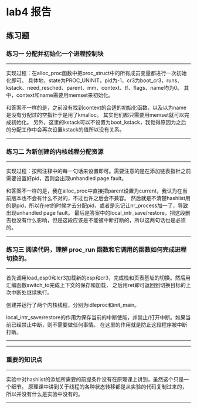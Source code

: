 # lab4 报告

## 练习题
### 练习一 分配并初始化一个进程控制块
---

实现过程：在alloc_proc函数中把proc_struct中的所有成员变量都进行一次初始化即可。
具体地，state为PROC_UNINIT，pid为-1，cr3为boot_cr3，runs、kstack、need_resched、parent、mm、context、tf、flags、name均为0。
其中，context和name需要用memset来初始化。

和答案不一样的是，之前没有找到context的合适的初始化函数，以及以为name是没有分配过的空指针于是用了kmalloc。
其实他们都只需要用memset就可以完成初始化。
另外，这里的kstack可以不设置为boot_kstack，我觉得原因为之后的分配工作中会再次设置kstack的值所以没有关系。

---

### 练习二 为新创建的内核线程分配资源
---

实现过程：按照注释中的每一句话来设置即可。需要注意的是在添加链表指针之前需要设置好pid，否则会出现unhandled page fault。

和答案不一样的是，我在alloc_proc中直接把parent设置为current，我认为在当前版本也不会有什么不对的，不过也许之后会不兼容。
然后就是不清楚hashlist用的是pid，所以在ret的时候才去分配pid，或者是忘记让nr_process加一了，导致出现unhandled page fault。
最后是答案中的local_intr_save/restore，把这段删去也没有什么影响，但是这段应该是不能被中断打断的，所以这两句话也是必须的。

---

### 练习三 阅读代码，理解 proc_run 函数和它调用的函数如何完成进程切换的。
---

首先调用load_esp0和lcr3加载新的esp和cr3，完成栈和页表基址的切换。然后用汇编函数switch_to完成上下文的保存和加载，
之后用ret即可返回到切换目标的上次中断处继续执行。

创建并运行了两个内核线程，分别为idleproc和init_main。

local_intr_save/restore的作用为保存当前的中断使能，并禁止/打开中断。如果当前已经禁止中断，则不需要做任何事情。
在这里的作用就是防止这段程序被中断打断。

---

---


### 重要的知识点
---

实验中对hashlist的添加所需要的前提条件没有在原理课上讲到，虽然这个只是一个细节。
原理课中讲到关于线程的各种状态转移都是从实验的代码复制过来的，所以并没有什么是实验中没有的。

---

